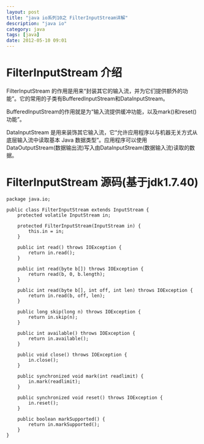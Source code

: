 ```yaml
---
layout: post
title: "java io系列10之 FilterInputStream详解"
description: "java io"
category: java
tags: [java]
date: 2012-05-10 09:01
---
```

 
<a name="anchor1"></a>
# FilterInputStream 介绍

FilterInputStream 的作用是用来“封装其它的输入流，并为它们提供额外的功能”。它的常用的子类有BufferedInputStream和DataInputStream。

BufferedInputStream的作用就是为“输入流提供缓冲功能，以及mark()和reset()功能”。

DataInputStream 是用来装饰其它输入流，它“允许应用程序以与机器无关方式从底层输入流中读取基本 Java 数据类型”。应用程序可以使用DataOutputStream(数据输出流)写入由DataInputStream(数据输入流)读取的数据。


<a name="anchor2"></a>
# FilterInputStream 源码(基于jdk1.7.40)

    package java.io;

    public class FilterInputStream extends InputStream {
        protected volatile InputStream in;

        protected FilterInputStream(InputStream in) {
            this.in = in;
        }

        public int read() throws IOException {
            return in.read();
        }

        public int read(byte b[]) throws IOException {
            return read(b, 0, b.length);
        }

        public int read(byte b[], int off, int len) throws IOException {
            return in.read(b, off, len);
        }

        public long skip(long n) throws IOException {
            return in.skip(n);
        }

        public int available() throws IOException {
            return in.available();
        }

        public void close() throws IOException {
            in.close();
        }

        public synchronized void mark(int readlimit) {
            in.mark(readlimit);
        }

        public synchronized void reset() throws IOException {
            in.reset();
        }

        public boolean markSupported() {
            return in.markSupported();
        }
    }

     
